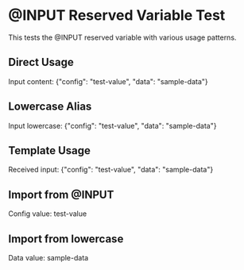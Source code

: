 # @INPUT Reserved Variable Test

This tests the @INPUT reserved variable with various usage patterns.

## Direct Usage
Input content: {"config": "test-value", "data": "sample-data"}

## Lowercase Alias
Input lowercase: {"config": "test-value", "data": "sample-data"}

## Template Usage
Received input: {"config": "test-value", "data": "sample-data"}

## Import from @INPUT
Config value: test-value

## Import from lowercase
Data value: sample-data